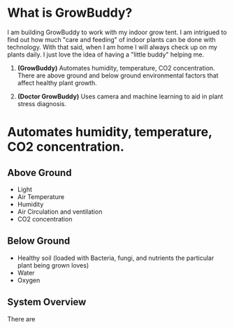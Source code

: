 # What is GrowBuddy?
I am building GrowBuddy to work with my indoor grow tent.  I am intrigued to find out how much "care and feeding" of indoor plants can be done with technology.  With that said, when I am home I will always check up on my plants daily.  I just love the idea of having a "little buddy" helping me.
1. __(GrowBuddy)__ Automates humidity, temperature, CO2 concentration. 
There are above ground and below ground environmental factors that affect healthy plant growth.

2. __(Doctor GrowBuddy)__ Uses camera and machine learning to aid in plant stress diagnosis.
# Automates humidity, temperature, CO2 concentration.
## Above Ground
- Light 
- Air Temperature
- Humidity
- Air Circulation and ventilation
- CO2 concentration
## Below Ground
- Healthy soil (loaded with Bacteria, fungi, and nutrients the particular plant being grown loves)
- Water
- Oxygen
## System Overview
There are